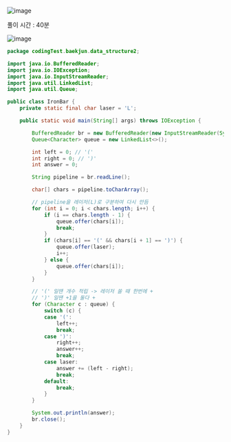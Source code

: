 ![image](https://user-images.githubusercontent.com/67637716/184385375-4879524d-6405-4011-9859-f848e2c1a2a7.png)  

풀이 시간 : 40분  

![image](https://user-images.githubusercontent.com/67637716/184385794-a92a0be1-ad00-4d0e-a3d0-a70f17559dd3.png)  


``` java
package codingTest.baekjun.data_structure2;

import java.io.BufferedReader;
import java.io.IOException;
import java.io.InputStreamReader;
import java.util.LinkedList;
import java.util.Queue;

public class IronBar {
	private static final char laser = 'L';

	public static void main(String[] args) throws IOException {

		BufferedReader br = new BufferedReader(new InputStreamReader(System.in));
		Queue<Character> queue = new LinkedList<>();

		int left = 0; // '('
		int right = 0; // ')'
		int answer = 0;

		String pipeline = br.readLine();

		char[] chars = pipeline.toCharArray();

		// pipeline을 레이저(L)로 구분하여 다시 만듬
		for (int i = 0; i < chars.length; i++) {
			if (i == chars.length - 1) {
				queue.offer(chars[i]);
				break;
			}
			if (chars[i] == '(' && chars[i + 1] == ')') {
				queue.offer(laser);
				i++;
			} else {
				queue.offer(chars[i]);
			}
		}

		// '(' 일땐 개수 적립 -> 레이저 쏠 때 한번에 +
		// ')' 일땐 +1을 둘다 +
		for (Character c : queue) {
			switch (c) {
			case '(':
				left++;
				break;
			case ')':
				right++;
				answer++;
				break;
			case laser:
				answer += (left - right);
				break;
			default:
				break;
			}
		}

		System.out.println(answer);
		br.close();
	}
}

```  

